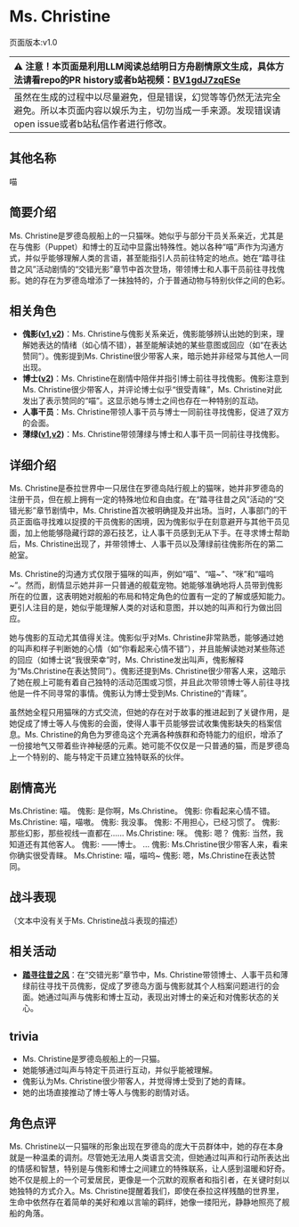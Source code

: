 # Ms. Christine
页面版本:v1.0
 

| :warning: 注意！本页面是利用LLM阅读总结明日方舟剧情原文生成，具体方法请看repo的PR history或者b站视频：[BV1gdJ7zqESe](https://www.bilibili.com/video/BV1gdJ7zqESe/)         |
|:----------------------------|
| 虽然在生成的过程中以尽量避免，但是错误，幻觉等等仍然无法完全避免。所以本页面内容以娱乐为主，切勿当成一手来源。发现错误请open issue或者b站私信作者进行修改。|



## 其他名称
喵
## 简要介绍
Ms. Christine是罗德岛舰船上的一只猫咪。她似乎与部分干员关系亲近，尤其是在与傀影（Puppet）和博士的互动中显露出特殊性。她以各种“喵”声作为沟通方式，并似乎能够理解人类的言语，甚至能指引人员前往特定的地点。她在“踏寻往昔之风”活动剧情的“交错光影”章节中首次登场，带领博士和人事干员前往寻找傀影。她的存在为罗德岛增添了一抹独特的，介于普通动物与特别伙伴之间的色彩。
## 相关角色
-   **傀影([v1](char_250_phatom.md),[v2](../char_v3/char_250_phatom.md))**：Ms. Christine与傀影关系亲近，傀影能够辨认出她的到来，理解她表达的情绪（如心情不错），甚至能解读她的某些意图或回应（如“在表达赞同”）。傀影提到Ms. Christine很少带客人来，暗示她并非经常与其他人一同出现。
-   **博士([v2](../char_v3/extended_char_bo_shi.md))**：Ms. Christine在剧情中陪伴并指引博士前往寻找傀影。傀影注意到Ms. Christine很少带客人，并评论博士似乎“很受青睐”，Ms. Christine对此发出了表示赞同的“喵”。这显示她与博士之间也存在一种特别的互动。
-   **人事干员**：Ms. Christine带领人事干员与博士一同前往寻找傀影，促进了双方的会面。
-   **薄绿([v1](char_388_mint.md),[v2](../char_v3/char_388_mint.md))**：Ms. Christine带领薄绿与博士和人事干员一同前往寻找傀影。
## 详细介绍
Ms. Christine是泰拉世界中一只居住在罗德岛陆行舰上的猫咪，她并非罗德岛的注册干员，但在舰上拥有一定的特殊地位和自由度。在“踏寻往昔之风”活动的“交错光影”章节剧情中，Ms. Christine首次被明确提及并出场。当时，人事部门的干员正面临寻找难以捉摸的干员傀影的困境，因为傀影似乎在刻意避开与其他干员见面，加上他能够隐藏行踪的源石技艺，让人事干员感到无从下手。在寻求博士帮助后，Ms. Christine出现了，并带领博士、人事干员以及薄绿前往傀影所在的第二舱室。

Ms. Christine的沟通方式仅限于猫咪的叫声，例如“喵”、“喵~”、“咪”和“喵呜~”。然而，剧情显示她并非一只普通的舰载宠物。她能够准确地将人员带到傀影所在的位置，这表明她对舰船的布局和特定角色的位置有一定的了解或感知能力。更引人注目的是，她似乎能理解人类的对话和意图，并以她的叫声和行为做出回应。

她与傀影的互动尤其值得关注。傀影似乎对Ms. Christine非常熟悉，能够通过她的叫声和样子判断她的心情（如“你看起来心情不错”），并且能解读她对某些陈述的回应（如博士说“我很荣幸”时，Ms. Christine发出叫声，傀影解释为“Ms.Christine在表达赞同”）。傀影还提到Ms. Christine很少带客人来，这暗示了她在舰上可能有着自己独特的活动范围或习惯，并且此次带领博士等人前往寻找他是一件不同寻常的事情。傀影认为博士受到Ms. Christine的“青睐”。

虽然她全程只用猫咪的方式交流，但她的存在对于故事的推进起到了关键作用，是她促成了博士等人与傀影的会面，使得人事干员能够尝试收集傀影缺失的档案信息。Ms. Christine的角色为罗德岛这个充满各种族群和奇特能力的组织，增添了一份接地气又带着些许神秘感的元素。她可能不仅仅是一只普通的猫，而是罗德岛上一个特别的、能与特定干员建立独特联系的伙伴。
## 剧情高光
Ms.Christine: 喵。
傀影: 是你啊，Ms.Christine。
傀影: 你看起来心情不错。
Ms.Christine: 喵，喵嗷。
傀影: 我没事。
傀影: 不用担心，已经习惯了。
傀影: 那些幻影，那些视线一直都在......
Ms.Christine: 咪。
傀影: 嗯？
傀影: 当然，我知道还有其他客人。
傀影: ——博士。
...
傀影: Ms.Christine很少带客人来，看来你确实很受青睐。
Ms.Christine: 喵，喵呜~
傀影: 嗯，Ms.Christine在表达赞同。
## 战斗表现
（文本中没有关于Ms. Christine战斗表现的描述）
## 相关活动
-   **[踏寻往昔之风](../stories/act13d0.md)**：在“交错光影”章节中，Ms. Christine带领博士、人事干员和薄绿前往寻找干员傀影，促成了罗德岛方面与傀影就其个人档案问题进行的会面。她通过叫声与傀影和博士互动，表现出对博士的亲近和对傀影状态的关心。
## trivia
*   Ms. Christine是罗德岛舰船上的一只猫。
*   她能够通过叫声与特定干员进行互动，并似乎能被理解。
*   傀影认为Ms. Christine很少带客人，并觉得博士受到了她的青睐。
*   她的出场直接推动了博士等人与傀影的剧情对话。
## 角色点评
Ms. Christine以一只猫咪的形象出现在罗德岛的庞大干员群体中，她的存在本身就是一种温柔的调剂。尽管她无法用人类语言交流，但她通过叫声和行动所表达出的情感和智慧，特别是与傀影和博士之间建立的特殊联系，让人感到温暖和好奇。她不仅是舰上的一个可爱居民，更像是一个沉默的观察者和指引者，在关键时刻以她独特的方式介入。Ms. Christine提醒着我们，即使在泰拉这样残酷的世界里，生命中依然存在着简单的美好和难以言喻的羁绊，她像一缕阳光，静静地照亮了舰船的角落。